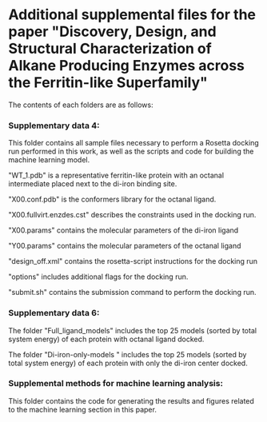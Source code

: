 # Additional supplemental files for the paper "Discovery, Design, and Structural Characterization of Alkane Producing Enzymes across the Ferritin-like Superfamily"

The contents of each folders are as follows:

### Supplementary data 4:

This folder contains all sample files necessary to perform a Rosetta docking run performed in this work, as well as the scripts and code for building the machine learning model. 

"WT_1.pdb" is a representative ferritin-like protein with an octanal intermediate placed next to the di-iron binding site.

"X00.conf.pdb"	is the conformers library for the octanal ligand.

"X00.fullvirt.enzdes.cst"	describes the constraints used in the docking run.

"X00.params" contains the molecular parameters of the di-iron ligand

"Y00.params" contains the molecular parameters of the octanal ligand

"design_off.xml"	contains the rosetta-script instructions for the docking run

"options"	includes additional flags for the docking run.

"submit.sh" contains the submission command to perform the docking run.

### Supplementary data 6:

The folder "Full_ligand_models" includes the top 25 models (sorted by total system energy) of each protein with octanal ligand docked.

The folder "Di-iron-only-models	" includes the top 25 models (sorted by total system energy) of each protein with only the di-iron center docked.

### Supplemental methods for machine learning analysis:

This folder contains the code for generating the results and figures related to the machine learning section in this paper.

